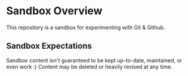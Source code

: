 # Sandbox Overview

This repository is a sandbox for experimenting with Git & Github.

## Sandbox Expectations

Sandbox content isn't guaranteed to be kept up-to-date, maintained, or even work :) Content may be deleted or heavily revised at any time.